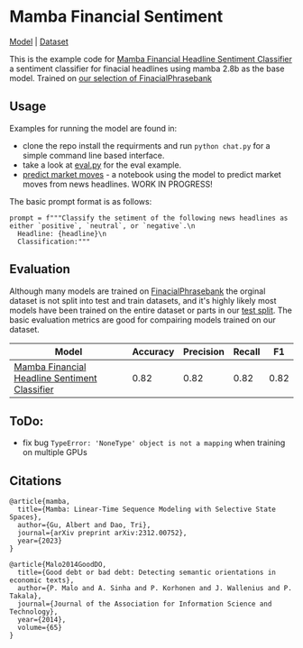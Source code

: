# Mamba Financial Sentiment

[Model](https://huggingface.co/winddude/mamba_financial_headline_sentiment) | [Dataset](https://huggingface.co/datasets/winddude/finacial_pharsebank_66agree_split)

This is the example code for [Mamba Financial Headline Sentiment Classifier
](https://huggingface.co/winddude/mamba_financial_headline_sentiment) a sentiment classifier for finacial headlines using mamba 2.8b as the base model. Trained on [our selection of FinacialPhrasebank](https://huggingface.co/datasets/winddude/finacial_pharsebank_66agree_split)

## Usage

Examples for running the model are found in:

- clone the repo install the requirments and run `python chat.py` for a simple command line based interface.
- take a look at [eval.py](https://github.com/getorca/mamba_financial_sentiment/blob/main/eval.py) for the eval example.
- [predict market moves]() - a notebook using the model to predict market moves from news headlines. WORK IN PROGRESS! 

The basic prompt format is as follows:

```
prompt = f"""Classify the setiment of the following news headlines as either `positive`, `neutral`, or `negative`.\n
  Headline: {headline}\n
  Classification:"""
```

## Evaluation

Although many models are trained on [FinacialPhrasebank](https://huggingface.co/datasets/financial_phrasebank) the orginal dataset is not split into test and train datasets, and it's highly likely most models have been trained on the entire dataset or parts in our [test split](https://huggingface.co/datasets/winddude/finacial_pharsebank_66agree_split). The basic evaluation metrics are good for compairing models trained on our dataset.

| Model | Accuracy | Precision | Recall | F1 |
| --- | --- | --- | --- | --- |
| [Mamba Financial Headline Sentiment Classifier](https://huggingface.co/winddude/mamba_financial_headline_sentiment) | 0.82 | 0.82 | 0.82 | 0.82 |


## ToDo:

- fix bug `TypeError: 'NoneType' object is not a mapping` when training on multiple GPUs 

## Citations
```
@article{mamba,
  title={Mamba: Linear-Time Sequence Modeling with Selective State Spaces},
  author={Gu, Albert and Dao, Tri},
  journal={arXiv preprint arXiv:2312.00752},
  year={2023}
}
```

```
@article{Malo2014GoodDO,
  title={Good debt or bad debt: Detecting semantic orientations in economic texts},
  author={P. Malo and A. Sinha and P. Korhonen and J. Wallenius and P. Takala},
  journal={Journal of the Association for Information Science and Technology},
  year={2014},
  volume={65}
}
```